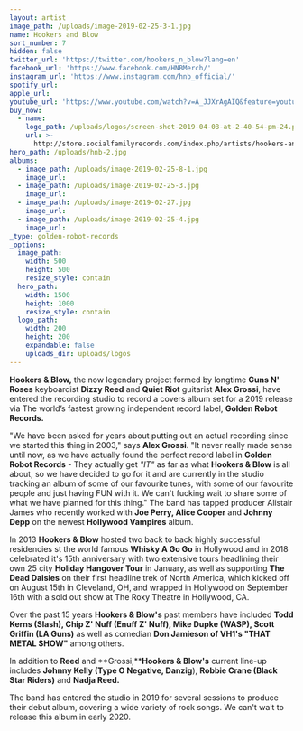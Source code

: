 ```yaml
---
layout: artist
image_path: /uploads/image-2019-02-25-3-1.jpg
name: Hookers and Blow
sort_number: 7
hidden: false
twitter_url: 'https://twitter.com/hookers_n_blow?lang=en'
facebook_url: 'https://www.facebook.com/HNBMerch/'
instagram_url: 'https://www.instagram.com/hnb_official/'
spotify_url:
apple_url:
youtube_url: 'https://www.youtube.com/watch?v=A_JJXrAgAIQ&feature=youtu.be'
buy_now:
  - name:
    logo_path: /uploads/logos/screen-shot-2019-04-08-at-2-40-54-pm-24.png
    url: >-
      http://store.socialfamilyrecords.com/index.php/artists/hookers-and-blow/hookers-blow-all-excess-tour-t-shirt.html
hero_path: /uploads/hnb-2.jpg
albums:
  - image_path: /uploads/image-2019-02-25-8-1.jpg
    image_url:
  - image_path: /uploads/image-2019-02-25-3.jpg
    image_url:
  - image_path: /uploads/image-2019-02-27.jpg
    image_url:
  - image_path: /uploads/image-2019-02-25-4.jpg
    image_url:
_type: golden-robot-records
_options:
  image_path:
    width: 500
    height: 500
    resize_style: contain
  hero_path:
    width: 1500
    height: 1000
    resize_style: contain
  logo_path:
    width: 200
    height: 200
    expandable: false
    uploads_dir: uploads/logos
---
```


**Hookers & Blow,**&nbsp;the now legendary project formed by longtime&nbsp;**Guns N' Roses**&nbsp;keyboardist&nbsp;**Dizzy Reed**&nbsp;and&nbsp;**Quiet Riot**&nbsp;guitarist&nbsp;**Alex Grossi**, have entered the recording studio to record a covers album set for a 2019 release via The world’s fastest growing independent record label,&nbsp;**Golden Robot Records.**

"We have been asked for years about putting out an actual recording since we started this thing in 2003," says&nbsp;**Alex Grossi**. "It never really made sense until now, as we have actually found the perfect record label in&nbsp;**Golden Robot Records**&nbsp;- They actually get&nbsp;*"IT"*&nbsp;as far as what&nbsp;**Hookers & Blow**&nbsp;is all about, so we have decided to go for it and are currently in the studio tracking an album of some of our favourite tunes, with some of our favourite people and just having FUN with it. We can't fucking wait to share some of what we have planned for this thing." The band has tapped producer Alistair James who recently worked with&nbsp;**Joe Perry, Alice Cooper**&nbsp;and&nbsp;**Johnny Depp**&nbsp;on the newest&nbsp;**Hollywood Vampires**&nbsp;album.

In 2013&nbsp;**Hookers & Blow**&nbsp;hosted two back to back highly successful residencies st the world famous&nbsp;**Whisky A Go Go**&nbsp;in Hollywood and in 2018 celebrated it's 15th anniversary with two extensive tours headlining their own 25 city&nbsp;**Holiday Hangover Tour**&nbsp;in January, as well as supporting&nbsp;**The Dead Daisies**&nbsp;on their first headline trek of North America, which kicked off on August 15th in Cleveland, OH, and wrapped in Hollywood on September 16th with a sold out show at The Roxy Theatre in Hollywood, CA.

Over the past 15 years&nbsp;**Hookers & Blow's**&nbsp;past members have included&nbsp;**Todd Kerns (Slash), Chip Z' Nuff (Enuff Z' Nuff), Mike Dupke (WASP), Scott Griffin (LA Guns)**&nbsp;as well as comedian&nbsp;**Don Jamieson of VH1's "THAT METAL SHOW"**&nbsp;among others.

In addition to&nbsp;**Reed**&nbsp;and&nbsp;**Grossi,****Hookers & Blow's**&nbsp;current line-up includes&nbsp;**Johnny Kelly (Type O Negative, Danzig**),&nbsp;**Robbie Crane (Black Star Riders)**&nbsp;and&nbsp;**Nadja Reed.**

The band has entered the studio in 2019 for several sessions to produce their debut album, covering a wide variety of rock songs. We can't wait to release this album in early 2020.